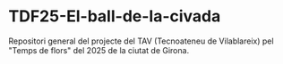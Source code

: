 # TDF25-El-ball-de-la-civada
Repositori general del projecte del TAV (Tecnoateneu de Vilablareix) pel "Temps de flors" del 2025 de la ciutat de Girona.
